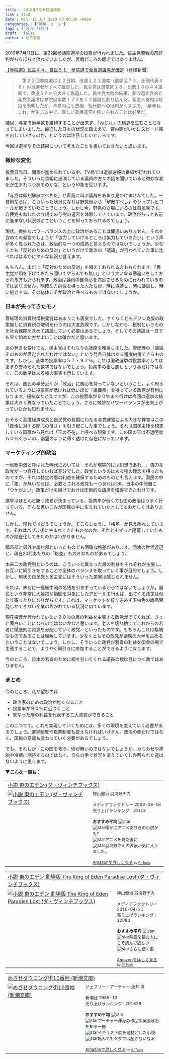 ```yaml
---
title : 2010年7月参院選雑感
link : 4140
date : Mon, 12 Jul 2010 03:06:28 +0000
categories : ["時事ニュース"]
tags : ["政治・社会"]
draft : false
author : 倉下忠憲
---
```


2010年7月11日に、第22回参議院選挙の投票が行われました。民主党苦戦の前評判がちらほらと流れていましたが、苦戦どころの騒ぎではありません。

<a href="http://sankei.jp.msn.com/politics/policy/100712/plc1007120955004-n1.htm">【参院選】民主４４、自民５１　参院選で全当選議席が確定</a>（産経新聞）

<blockquote>
　第２２回参院選は１２日朝、改選１２１議席（選挙区７３、比例代表４８）の当選者がすべて確定した。民主党は選挙区２８、比例１６の４４議席で、改選５４から大きく後退した。民主党大敗の結果、非改選を含めた与党系議席は参院過半数１２２を１２議席も割り込んだ。菅直人首相は続投を表明したが、与党内にも首相、執行部への批判がくすぶる。「衆参ねじれ」が生じる中で、厳しい政権運営を強いられることは必至だ。
</blockquote>

結局、与党で過半数を維持することが出来ず、「ねじれ」の構造を生むことになってしまいました。逼迫した日本の状況を踏まえて、管内閣がいかにスピード感を出していけるのか、というのは注目したいところです。

今回は選挙やその結果について考えたことを書いておきたいと思います。

<!--more-->
<h3>微妙な変化</h3>
投票日当日、開票が進められている中、TV局では選挙速報の番組が行われていました。そういった番組に出演している議員の方々の話を聞いていると微妙な変化が生まれつつあるのかな、という印象を受けます。

「与党は即刻解散すべきだ」と声高に叫ぶ議員をあまり見かけませんでした。一昔前ならば、こういった状況になれば野党側から「解散すべし」のシュプレヒコールが起きていたことでしょう。しかし今、野党の立場にいるのは自民党です。自民党もねじれの立場での与党の運営を体験してきています。政治がちっとも前に進まない状況の苦さということを知っておられるのでしょう。

現状、微妙なパワーバランスの上に政治があることは間違いありません。それを含めての発言でしょうが「協力していけるところは協力していきたい」という声が多く見られたのは、政治的な一つの成熟と言えるのではないでしょうか。少なくとも「反対のための反対」というだけで政治の「議論」が行われていた事に比べればはるかにマシな状況と言えます。

もちろん、未だに「反対のための反対」を唱えておられる方もおられます。「民主党が頭を下げてきたら聞いてやらんでも無い」という大いなる勘違いをしておられる方もおられます。政治は議員の自尊心を満足させるために行われているのではありません。明確な方向性を持った人たちが、時に協議し、時に議論し、時に協力する。その総体こそが政治と呼べるものではないでしょうか。

<h3>日本が失ってきたモノ</h3>
管総理の消費税増税発言はあまりにも唐突でした。すくなくともデフレ克服の政策無しに消費税の増税を行うのは大変危険です。しかしながら、税制というものを社会保障を含めて議論していく必要はあるでしょう。そしてその議論は一日でも早く始めた方がよいことは確かだと思います。

あの発言を受けても、民主党はそれなりの議席を獲得しました。管総理の「議論そのものが否定されたわけではない」という発言自体はある程度納得できるものです。しかし、全体の投票率は５７・９２％。これは国政選挙の投票率としてはあまり誉められた数字ではないでしょう。投票率の善し悪しという事だけではなく、この数字はある種の事実を示しています。

それは、国民の半分近くが「政治」に関心を持っていないということ。よく知られているように投票率が低ければ低いほど「組織票」を持っている政党が有利になります。極端なたとえですが、この投票率が８０％まで行けば今回の選挙の結果は大きく異なっていたことでしょう。さらに微妙なパワーバランスが出来上がっていたかも知れません。

おそらく高度経済成長と自民党の長期にわたる与党運営による大きな弊害はこの「政治に対する関心の薄さ」を引き起こした事でしょう。それは国民主権を規定している国家から見れば「王の不在」と呼べる現象です。この国の王は不透明度６０％ぐらいの、幽霊のように薄く透けた存在になっています。

<h3>マーケティング的政治</h3>
一億総中流と呼ばれた時代においては＿それが現実的には幻想であれ＿、強力な政党が一つ存在していれば充分でした。政党というのはある種の理念を持ったものですが、それは特定の層の利益を確保するためのものとも言えます。国民の中に「差」が無いならば、必要とされる政党も一つあればOK。日本の中流層に「ウケがよい」政策だけを掲げておけば圧倒的な議席を獲得できたわけです。

選挙はほとんど勝つ政党が決まっている、投票率が低くても国の政治はうまく行っている、そんな思いこみが国民の中に生まれていたとしてもおかしくはありません。

しかし、現代ではどうでしょうか。そこらじゅうに「格差」が見え隠れしています。それはバブル後に生まれてきたものなのか、それともずっと隠蔽していたものが顕在化してきたのかはわかりません。

都市部と郊外や農村部といったものでも明確な格差があります。団塊の世代近辺と、現在20代あたりの「格差」も大きなものがあるでしょう。

本来二大政党制というのは、こういった異なった層の利益をそれぞれが主張し、お互いに綱引きをすることで全体のバランスを取っていく事が目的でしょう。しかし、現状の自民党と民主党にはそういった差異は感じられません。

それは、未だに一億総中流の名残を引きずっているからではないでしょうか。国民という非常に大雑把な範囲を対象にしたアピールを行えば、出てくる政策は似たり寄ったりになりがちです。これは、マーケットを絞り込めず玉虫色の商品開発しかできない企業の置かれている状況に似ています。

現在投票が行われていない３０％の層の利益を主張する政党がでてくれば、きっと面白いことになるのではないかなと思います。老人を切り捨ててこれからの若者に徹底的に資源を分配していく政党、といったものです。もちろんこれは極端なものであることは理解しています。少なくともその政党が議席の大半を占めるということはないでしょう。しかし、そういった政党が若者の利益を国会の場で主張することで、ようやく綱引きに参加することができるようになります。

今のところ、日本の若者のために綱を引いてくれる議員の数は目につく数ではありません。

<h3>まとめ</h3>
今のところ、私が望むのは

<ul>
	<li>政治家のための政治が無くなること</li>
	<li>投票率が９０％に近づくこと</li>
	<li>異なった層の利益を代表する二大政党ができること</li>
</ul>



この二つです。これを実現していくためには、多くの環境を変えていく必要があるでしょう。選挙制度や投票制度も変えなければいけまん。政治の側だけではなく、国民の意識も変わっていく必要があるでしょう。

でも、それしか「この国を救う」術が無いのではないでしょうか。カミカゼや黒船や冷戦に期待するのではなく、自らの手で状況を変えていくしか残られた道はないように思えます。

<strong>▼こんな一冊も：</strong>
<table  border="0" cellpadding="5"><tr><td colspan="2"><a href="http://www.amazon.co.jp/%E5%B0%8F%E8%AA%AC-%E6%9D%B1%E3%81%AE%E3%82%A8%E3%83%87%E3%83%B3-%E3%83%80%E3%83%BB%E3%83%B4%E3%82%A3%E3%83%B3%E3%83%81%E3%83%96%E3%83%83%E3%82%AF%E3%82%B9-%E7%A5%9E%E5%B1%B1%E5%81%A5%E6%B2%BB/dp/4840130418%3FSubscriptionId%3D15SMZCTB9V8NGR2TW082%26tag%3Drashita1000-22%26linkCode%3Dxm2%26camp%3D2025%26creative%3D165953%26creativeASIN%3D4840130418" target="_top">小説 東のエデン (ダ・ヴィンチブックス)</a><img src="http://www.assoc-amazon.jp/e/ir?t=rashita1000-22&l=ur2&o=9" width="1" height="1" style="border: none;" alt="" /></td></tr><tr><td valign="top"><a href="http://www.amazon.co.jp/%E5%B0%8F%E8%AA%AC-%E6%9D%B1%E3%81%AE%E3%82%A8%E3%83%87%E3%83%B3-%E3%83%80%E3%83%BB%E3%83%B4%E3%82%A3%E3%83%B3%E3%83%81%E3%83%96%E3%83%83%E3%82%AF%E3%82%B9-%E7%A5%9E%E5%B1%B1%E5%81%A5%E6%B2%BB/dp/4840130418%3FSubscriptionId%3D15SMZCTB9V8NGR2TW082%26tag%3Drashita1000-22%26linkCode%3Dxm2%26camp%3D2025%26creative%3D165953%26creativeASIN%3D4840130418" target="_top"><img src="http://ecx.images-amazon.com/images/I/51fTVWPVS1L._SL160_.jpg" border="0" alt="小説 東のエデン (ダ・ヴィンチブックス)" /></a></td><td valign="top"><font size="-1">神山健治 羽海野チカ <br /><br />メディアファクトリー  2009-09-16<br />売り上げランキング : 10118<br /><br /><strong>おすすめ平均  </strong><img src="http://g-images.amazon.com/images/G/01/detail/stars-4-0.gif" alt="star" /><br /><img src="http://g-images.amazon.com/images/G/01/detail/stars-5-0.gif" alt="star" />確かにアニメありきの小説かも?<br /><img src="http://g-images.amazon.com/images/G/01/detail/stars-5-0.gif" alt="star" />アニメを見た後に<br /><img src="http://g-images.amazon.com/images/G/01/detail/stars-4-0.gif" alt="star" />羽海野さんの表紙が気に入りました。<br /><br /><a href="http://www.amazon.co.jp/%E5%B0%8F%E8%AA%AC-%E6%9D%B1%E3%81%AE%E3%82%A8%E3%83%87%E3%83%B3-%E3%83%80%E3%83%BB%E3%83%B4%E3%82%A3%E3%83%B3%E3%83%81%E3%83%96%E3%83%83%E3%82%AF%E3%82%B9-%E7%A5%9E%E5%B1%B1%E5%81%A5%E6%B2%BB/dp/4840130418%3FSubscriptionId%3D15SMZCTB9V8NGR2TW082%26tag%3Drashita1000-22%26linkCode%3Dxm2%26camp%3D2025%26creative%3D165953%26creativeASIN%3D4840130418" target="_top">Amazonで詳しく見る</a></font><font size="-2"> by <a href="http://www.goodpic.com/mt/aws/index.html" >G-Tools</a></font></td></tr></table>

<table  border="0" cellpadding="5"><tr><td colspan="2"><a href="http://www.amazon.co.jp/%E6%9D%B1%E3%81%AE%E3%82%A8%E3%83%87%E3%83%B3-King-Eden-Paradise-%E3%83%80%E3%83%BB%E3%83%B4%E3%82%A3%E3%83%B3%E3%83%81%E3%83%96%E3%83%83%E3%82%AF%E3%82%B9/dp/4840132925%3FSubscriptionId%3D15SMZCTB9V8NGR2TW082%26tag%3Drashita1000-22%26linkCode%3Dxm2%26camp%3D2025%26creative%3D165953%26creativeASIN%3D4840132925" target="_top">小説 東のエデン 劇場版 The King of Eden Paradise Lost (ダ・ヴィンチブックス)</a><img src="http://www.assoc-amazon.jp/e/ir?t=rashita1000-22&l=ur2&o=9" width="1" height="1" style="border: none;" alt="" /></td></tr><tr><td valign="top"><a href="http://www.amazon.co.jp/%E6%9D%B1%E3%81%AE%E3%82%A8%E3%83%87%E3%83%B3-King-Eden-Paradise-%E3%83%80%E3%83%BB%E3%83%B4%E3%82%A3%E3%83%B3%E3%83%81%E3%83%96%E3%83%83%E3%82%AF%E3%82%B9/dp/4840132925%3FSubscriptionId%3D15SMZCTB9V8NGR2TW082%26tag%3Drashita1000-22%26linkCode%3Dxm2%26camp%3D2025%26creative%3D165953%26creativeASIN%3D4840132925" target="_top"><img src="http://ecx.images-amazon.com/images/I/51k-Gj3kNXL._SL160_.jpg" border="0" alt="小説 東のエデン 劇場版 The King of Eden Paradise Lost (ダ・ヴィンチブックス)" /></a></td><td valign="top"><font size="-1">神山健治 羽海野チカ <br /><br />メディアファクトリー  2010-04-21<br />売り上げランキング : 12083<br /><br /><strong>おすすめ平均  </strong><img src="http://g-images.amazon.com/images/G/01/detail/stars-5-0.gif" alt="star" /><br /><img src="http://g-images.amazon.com/images/G/01/detail/stars-5-0.gif" alt="star" />映画を観た人にこそ読んで欲しい<br /><img src="http://g-images.amazon.com/images/G/01/detail/stars-5-0.gif" alt="star" />さらに続く東<br /><br /><a href="http://www.amazon.co.jp/%E6%9D%B1%E3%81%AE%E3%82%A8%E3%83%87%E3%83%B3-King-Eden-Paradise-%E3%83%80%E3%83%BB%E3%83%B4%E3%82%A3%E3%83%B3%E3%83%81%E3%83%96%E3%83%83%E3%82%AF%E3%82%B9/dp/4840132925%3FSubscriptionId%3D15SMZCTB9V8NGR2TW082%26tag%3Drashita1000-22%26linkCode%3Dxm2%26camp%3D2025%26creative%3D165953%26creativeASIN%3D4840132925" target="_top">Amazonで詳しく見る</a></font><font size="-2"> by <a href="http://www.goodpic.com/mt/aws/index.html" >G-Tools</a></font></td></tr></table>

<table  border="0" cellpadding="5"><tr><td colspan="2"><a href="http://www.amazon.co.jp/%E3%82%81%E3%81%96%E3%81%9B%E3%83%80%E3%82%A6%E3%83%8B%E3%83%B3%E3%82%B0%E8%A1%9710%E7%95%AA%E5%9C%B0-%E6%96%B0%E6%BD%AE%E6%96%87%E5%BA%AB-%E3%82%B8%E3%82%A7%E3%83%95%E3%83%AA%E3%83%BC%E3%83%BB%E3%82%A2%E3%83%BC%E3%83%81%E3%83%A3%E3%83%BC/dp/4102161074%3FSubscriptionId%3D15SMZCTB9V8NGR2TW082%26tag%3Drashita1000-22%26linkCode%3Dxm2%26camp%3D2025%26creative%3D165953%26creativeASIN%3D4102161074" target="_top">めざせダウニング街10番地 (新潮文庫)</a><img src="http://www.assoc-amazon.jp/e/ir?t=rashita1000-22&l=ur2&o=9" width="1" height="1" style="border: none;" alt="" /></td></tr><tr><td valign="top"><a href="http://www.amazon.co.jp/%E3%82%81%E3%81%96%E3%81%9B%E3%83%80%E3%82%A6%E3%83%8B%E3%83%B3%E3%82%B0%E8%A1%9710%E7%95%AA%E5%9C%B0-%E6%96%B0%E6%BD%AE%E6%96%87%E5%BA%AB-%E3%82%B8%E3%82%A7%E3%83%95%E3%83%AA%E3%83%BC%E3%83%BB%E3%82%A2%E3%83%BC%E3%83%81%E3%83%A3%E3%83%BC/dp/4102161074%3FSubscriptionId%3D15SMZCTB9V8NGR2TW082%26tag%3Drashita1000-22%26linkCode%3Dxm2%26camp%3D2025%26creative%3D165953%26creativeASIN%3D4102161074" target="_top"><img src="" border="0" alt="めざせダウニング街10番地 (新潮文庫)" /></a></td><td valign="top"><font size="-1">ジェフリー・アーチャー 永井 淳 <br /><br />新潮社  1985-10<br />売り上げランキング : 201629<br /><br /><strong>おすすめ平均  </strong><img src="http://g-images.amazon.com/images/G/01/detail/stars-4-5.gif" alt="star" /><br /><img src="http://g-images.amazon.com/images/G/01/detail/stars-5-0.gif" alt="star" />アーチャー渾身の作品＆英国政治を知る一冊<br /><img src="http://g-images.amazon.com/images/G/01/detail/stars-4-0.gif" alt="star" />イギリス下院を題材とした小説<br /><img src="http://g-images.amazon.com/images/G/01/detail/stars-4-0.gif" alt="star" />転んでもタダでは起きないなぁ<br /><br /><a href="http://www.amazon.co.jp/%E3%82%81%E3%81%96%E3%81%9B%E3%83%80%E3%82%A6%E3%83%8B%E3%83%B3%E3%82%B0%E8%A1%9710%E7%95%AA%E5%9C%B0-%E6%96%B0%E6%BD%AE%E6%96%87%E5%BA%AB-%E3%82%B8%E3%82%A7%E3%83%95%E3%83%AA%E3%83%BC%E3%83%BB%E3%82%A2%E3%83%BC%E3%83%81%E3%83%A3%E3%83%BC/dp/4102161074%3FSubscriptionId%3D15SMZCTB9V8NGR2TW082%26tag%3Drashita1000-22%26linkCode%3Dxm2%26camp%3D2025%26creative%3D165953%26creativeASIN%3D4102161074" target="_top">Amazonで詳しく見る</a></font><font size="-2"> by <a href="http://www.goodpic.com/mt/aws/index.html" >G-Tools</a></font></td></tr></table>

